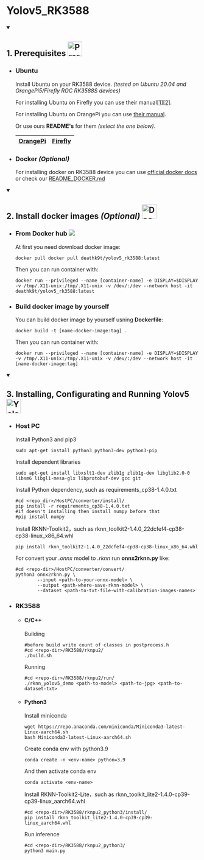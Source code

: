 <h1>
    Yolov5_RK3588
</h1>

<details open>
  <summary>
    <h2>
      <p>
        1. Prerequisites
        <img src="https://www.svgrepo.com/show/288488/motherboard.svg" width=38 height=38 alt="Prerequisites" />
      </p>
    </h2>
  </summary>   
  
  * ### Ubuntu

    Install Ubuntu on your RK3588 device. *(tested on Ubuntu 20.04 and OrangePi5/Firefly ROC RK3588S devices)*

    For installing Ubuntu on Firefly you can use their manual[[1]](https://wiki.t-firefly.com/en/ROC-RK3588S-PC/index.html)[[2]](https://en.t-firefly.com/doc/download/page/id/142.html).

    For installing Ubuntu on OrangePi you can use [their manual](http://www.orangepi.org/html/hardWare/computerAndMicrocontrollers/service-and-support/Orange-pi-5.htmlfi).

    Or use ours **README's** for them *(select the one below)*.

    |[OrangePi](OrangePi/README_ORANGEPI.md)|[Firefly](Firefly/README_FIREFLY.md)|
    |                 :---:                 |                :---:               |

  * ### Docker *(Optional)*

    For installing docker on RK3588 device you can use [official docker docs](https://docs.docker.com/desktop/install/linux-install/) or check our [README_DOCKER.md](README_DOCKER.md)

</details>  

<details open>
  <summary>
    <h2>
      <p>
        2. Install docker images <i>(Optional)</i>
        <a href="https://en.t-firefly.com/product/industry/rocrk3588spc">
          <img src="https://opennebula.io/wp-content/uploads/2020/05/DockerHub.png" height=38 alt="Docker Hub" />
        </a>
      </p>
    </h2>
  </summary>

  * ### From Docker hub <a href="https://hub.docker.com/r/deathk9t/yolov5_rk3588"><img src="https://img.shields.io/badge/yolov5_rk3588--blue?logo=docker"></a>

    At first you need download docker image:

    ```
    docker pull docker pull deathk9t/yolov5_rk3588:latest
    ```

    Then you can run container with:

    ```
    docker run --privileged --name [container-name] -e DISPLAY=$DISPLAY -v /tmp/.X11-unix:/tmp/.X11-unix -v /dev/:/dev --network host -it deathk9t/yolov5_rk3588:latest
    ```

  * ### Build docker image by yourself

    You can build docker image by yourself usning **Dockerfile**:
    
    ```
    docker build -t [name-docker-image:tag] .
    ```

    Then you can run container with:

    ```
    docker run --privileged --name [container-name] -e DISPLAY=$DISPLAY -v /tmp/.X11-unix:/tmp/.X11-unix -v /dev/:/dev --network host -it [name-docker-image:tag]
    ```

</details>

<details open>
  <summary>
    <h2>
      <p>
        3. Installing, Configurating and Running Yolov5
        <img src="https://storage.googleapis.com/wandb-production.appspot.com/wandb-public-images/3hql0qh3b7.png" width=38 height=38 alt="Yolov5" />
      </p>
    </h2>
  </summary>

  * ### Host PC

    Install Python3 and pip3

    ```
    sudo apt-get install python3 python3-dev python3-pip
    ```

    Install dependent libraries

    ```
    sudo apt-get install libxslt1-dev zlib1g zlib1g-dev libglib2.0-0 libsm6 libgl1-mesa-glx libprotobuf-dev gcc git
    ```

    Install Python dependency, such as requirements_cp38-1.4.0.txt

    ```
    #cd <repo_dir>/HostPC/converter/install/
    pip install -r requirements_cp38-1.4.0.txt
    #if doesn't installing then install numpy before that
    #pip install numpy
    ```
    
    Install RKNN-Toolkit2，such as rknn_toolkit2-1.4.0_22dcfef4-cp38-cp38-linux_x86_64.whl

    ```
    pip install rknn_toolkit2-1.4.0_22dcfef4-cp38-cp38-linux_x86_64.whl
    ```

    For convert your *.onnx* model to *.rknn* run **onnx2rknn.py** like:

    ```
    #cd <repo-dir>/HostPC/converter/convert/
    python3 onnx2rknn.py \
            --input <path-to-your-onnx-model> \
            --output <path-where-save-rknn-model> \
            --dataset <path-to-txt-file-with-calibration-images-names>
    ```

  * ### RK3588

    * #### C/C++

      Building

      ```
      #before build write count of classes in postprocess.h
      #cd <repo-dir>/RK3588/rknpu2/
      ./build.sh
      ```

      Running

      ```
      #cd <repo-dir>/RK3588/rknpu2/run/
      ./rknn_yolov5_demo <path-to-model> <path-to-jpg> <path-to-dataset-txt>
      ```

    * #### Python3

      Install miniconda

      ```
      wget https://repo.anaconda.com/miniconda/Miniconda3-latest-Linux-aarch64.sh
      bash Miniconda3-latest-Linux-aarch64.sh
      ```

      Create conda env with python3.9

      ```
      conda create -n <env-name> python=3.9
      ```
      
      And then activate conda env

      ```
      conda activate <env-name>
      ```

      Install RKNN-Toolkit2-Lite，such as rknn_toolkit_lite2-1.4.0-cp39-cp39-linux_aarch64.whl

      ```
      #cd <repo-dir>/RK3588/rknpu2_python3/install/
      pip install rknn_toolkit_lite2-1.4.0-cp39-cp39-linux_aarch64.whl
      ```

      Run inference
      
      ```
      #cd <repo-dir>/RK3588/rknpu2_python3/
      python3 main.py
      ```

</details>
